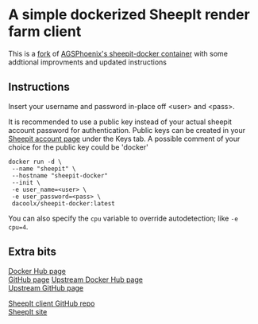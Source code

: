 # A simple dockerized SheepIt render farm client

This is a [fork](https://github.com/AGSPhoenix/sheepit-docker) of [AGSPhoenix's sheepit-docker container](https://hub.docker.com/r/agsphoenix/sheepit-docker/) with some addtional improvments and updated instructions

## Instructions
Insert your username and password in-place off \<user\> and \<pass\>.

It is recommended to use a public key instead of your actual sheepit account password for authentication.
Public keys can be created in your [Sheepit account page](https://www.sheepit-renderfarm.com/account.php?mode=profile) under the Keys tab.
A possible comment of your choice for the public key could be 'docker'

```
docker run -d \
 --name "sheepit" \
 --hostname "sheepit-docker"
 --init \
 -e user_name=<user> \
 -e user_password=<pass> \
 dacoolx/sheepit-docker:latest
```

You can also specify the `cpu` variable to override autodetection; like `-e cpu=4`.

## Extra bits
[Docker Hub page](https://hub.docker.com/r/dacoolx/sheepit-docker)  
[GitHub page](https://github.com/DaCoolX/sheepit-docker/)
[Upstream Docker Hub page](https://hub.docker.com/r/agsphoenix/sheepit-docker/)  
[Upstream GitHub page](https://github.com/AGSPhoenix/sheepit-docker)

[SheepIt client GitHub repo](https://github.com/laurent-clouet/sheepit-client)  
[SheepIt site](https://www.sheepit-renderfarm.com/)

